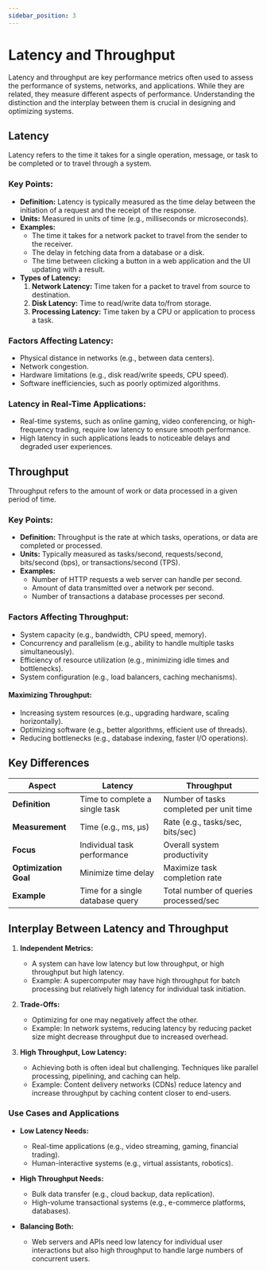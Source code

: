 ```yaml
---
sidebar_position: 3
---
```


# Latency and Throughput

Latency and throughput are key performance metrics often used to assess the performance of systems, networks, and applications. While they are related, they measure different aspects of performance. Understanding the distinction and the interplay between them is crucial in designing and optimizing systems.

## Latency

Latency refers to the time it takes for a single operation, message, or task to be completed or to travel through a system.

### Key Points:

- **Definition:** Latency is typically measured as the time delay between the initiation of a request and the receipt of the response.
- **Units:** Measured in units of time (e.g., milliseconds or microseconds).
- **Examples:**
  - The time it takes for a network packet to travel from the sender to the receiver.
  - The delay in fetching data from a database or a disk.
  - The time between clicking a button in a web application and the UI updating with a result.
- **Types of Latency:**
  1.  **Network Latency:** Time taken for a packet to travel from source to destination.
  2.  **Disk Latency:** Time to read/write data to/from storage.
  3.  **Processing Latency:** Time taken by a CPU or application to process a task.

### Factors Affecting Latency:

- Physical distance in networks (e.g., between data centers).
- Network congestion.
- Hardware limitations (e.g., disk read/write speeds, CPU speed).
- Software inefficiencies, such as poorly optimized algorithms.

### Latency in Real-Time Applications:

- Real-time systems, such as online gaming, video conferencing, or high-frequency trading, require low latency to ensure smooth performance.
- High latency in such applications leads to noticeable delays and degraded user experiences.

## Throughput

Throughput refers to the amount of work or data processed in a given period of time.

### Key Points:

- **Definition:** Throughput is the rate at which tasks, operations, or data are completed or processed.
- **Units:** Typically measured as tasks/second, requests/second, bits/second (bps), or transactions/second (TPS).
- **Examples:**
  - Number of HTTP requests a web server can handle per second.
  - Amount of data transmitted over a network per second.
  - Number of transactions a database processes per second.

### Factors Affecting Throughput:

- System capacity (e.g., bandwidth, CPU speed, memory).
- Concurrency and parallelism (e.g., ability to handle multiple tasks simultaneously).
- Efficiency of resource utilization (e.g., minimizing idle times and bottlenecks).
- System configuration (e.g., load balancers, caching mechanisms).

#### Maximizing Throughput:

- Increasing system resources (e.g., upgrading hardware, scaling horizontally).
- Optimizing software (e.g., better algorithms, efficient use of threads).
- Reducing bottlenecks (e.g., database indexing, faster I/O operations).

## Key Differences

| **Aspect**            | **Latency**                      | **Throughput**                          |
| --------------------- | -------------------------------- | --------------------------------------- |
| **Definition**        | Time to complete a single task   | Number of tasks completed per unit time |
| **Measurement**       | Time (e.g., ms, µs)              | Rate (e.g., tasks/sec, bits/sec)        |
| **Focus**             | Individual task performance      | Overall system productivity             |
| **Optimization Goal** | Minimize time delay              | Maximize task completion rate           |
| **Example**           | Time for a single database query | Total number of queries processed/sec   |

## Interplay Between Latency and Throughput

1.  **Independent Metrics:**

    - A system can have low latency but low throughput, or high throughput but high latency.
    - Example: A supercomputer may have high throughput for batch processing but relatively high latency for individual task initiation.

2.  **Trade-Offs:**

    - Optimizing for one may negatively affect the other.
    - Example: In network systems, reducing latency by reducing packet size might decrease throughput due to increased overhead.

3.  **High Throughput, Low Latency:**

    - Achieving both is often ideal but challenging. Techniques like parallel processing, pipelining, and caching can help.
    - Example: Content delivery networks (CDNs) reduce latency and increase throughput by caching content closer to end-users.

### Use Cases and Applications

- **Low Latency Needs:**

  - Real-time applications (e.g., video streaming, gaming, financial trading).
  - Human-interactive systems (e.g., virtual assistants, robotics).

- **High Throughput Needs:**

  - Bulk data transfer (e.g., cloud backup, data replication).
  - High-volume transactional systems (e.g., e-commerce platforms, databases).

- **Balancing Both:**

  - Web servers and APIs need low latency for individual user interactions but also high throughput to handle large numbers of concurrent users.
